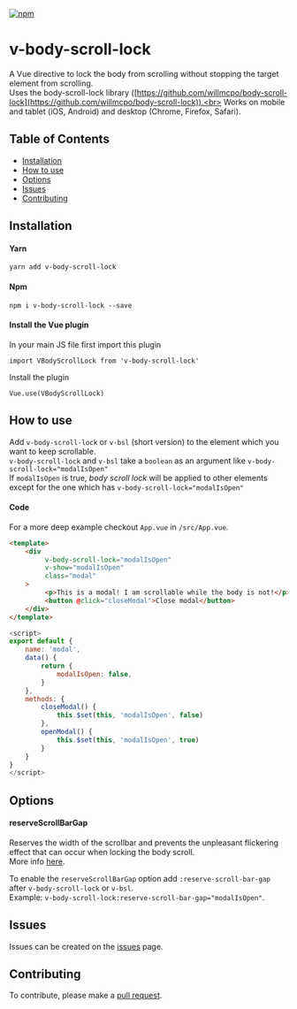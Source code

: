 [![npm](https://img.shields.io/npm/dw/localeval.svg)](https://www.npmjs.com/package/v-body-scroll-lock)

# v-body-scroll-lock
A Vue directive to lock the body from scrolling without stopping the target element from scrolling.<br>
Uses the body-scroll-lock library ([https://github.com/willmcpo/body-scroll-lock](https://github.com/willmcpo/body-scroll-lock)).<br>
Works on mobile and tablet (iOS, Android) and desktop (Chrome, Firefox, Safari). 

## Table of Contents

- [Installation](#installation)
- [How to use](#how-to-use)
- [Options](#options)
- [Issues](#issues)
- [Contributing](#contributing)

<a name="installation"></a>
## Installation
#### Yarn
```
yarn add v-body-scroll-lock
```
#### Npm
```
npm i v-body-scroll-lock --save
```
#### Install the Vue plugin
In your main JS file first import this plugin

`import VBodyScrollLock from 'v-body-scroll-lock'`

Install the plugin

`Vue.use(VBodyScrollLock)`

<a name="how-to-use"></a>
## How to use
Add `v-body-scroll-lock` or `v-bsl` (short version) to the element which you want to keep scrollable.<br>
`v-body-scroll-lock` and `v-bsl` take a `boolean` as an argument like `v-body-scroll-lock="modalIsOpen"`<br>
If `modalIsOpen` is true, *body scroll lock* will be applied to other elements except for the one which has `v-body-scroll-lock="modalIsOpen"`

#### Code
For a more deep example checkout `App.vue` in `/src/App.vue`.
```html
<template>
    <div 
         v-body-scroll-lock="modalIsOpen"  
         v-show="modalIsOpen" 
         class="modal"
    >
         <p>This is a modal! I am scrollable while the body is not!</p>
         <button @click="closeModal">Close modal</button>
    </div>
</template>
```

```js
<script>
export default {
    name: 'modal',
    data() {
        return {
            modalIsOpen: false,   
        }
    },
    methods: {
        closeModal() {
            this.$set(this, 'modalIsOpen', false)
        },
        openModal() {
            this.$set(this, 'modalIsOpen', true)
        }
    }
}
</script>
```
<a name="options"></a>
## Options
#### reserveScrollBarGap
Reserves the width of the scrollbar and prevents the unpleasant flickering effect that can occur when locking the body scroll.<br>
More info [here](https://github.com/willmcpo/body-scroll-lock#options).

To enable the `reserveScrollBarGap` option add `:reserve-scroll-bar-gap` after `v-body-scroll-lock` or `v-bsl`.<br>
Example: `v-body-scroll-lock:reserve-scroll-bar-gap="modalIsOpen"`.

<a name="issues"></a>
## Issues
Issues can be created on the [issues](https://github.com/Pixeldenker/vue-body-scroll-lock/issues) page.

<a name="contributing"></a>
## Contributing
To contribute, please make a [pull request](https://github.com/Pixeldenker/vue-body-scroll-lock/pulls).

